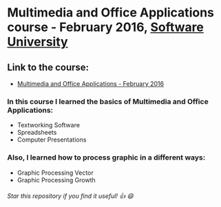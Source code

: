 # Multimedia and Office Аpplications course - February 2016, [Software University](https://softuni.bg/ "Software University")

## Link to the course: 
* [Multimedia and Office Аpplications - February 2016](https://softuni.bg/trainings/1309/multimedia-and-office-applications-february-2016 "Multimedia and Office Аpplicationss - February 2016")

### In this course I learned the basics of Multimedia and Office Аpplications:

* Textworking Software
* Spreadsheets
* Computer Presentations

### Also, I learned how to process graphic in a different ways:

* Graphic Processing Vector
* Graphic Processing Growth

###### Star this repository if you find it useful! :thumbsup: :smile:
